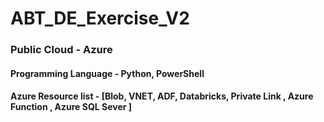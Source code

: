# ABT_DE_Exercise_V2
### Public Cloud - Azure 

#### Programming Language - Python, PowerShell

#### Azure Resource list - [Blob, VNET, ADF, Databricks, Private Link , Azure Function , Azure SQL Sever ]
